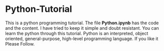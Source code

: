 # Python-Tutorial
This is a python programming tutorial. The file **Python.ipynb** has the code and the content. I have tried to keep it simple and doubt resistant. You can learn the python through this tutorial. 
Python is an interpreted, object oriented, general-purpose, high-level programming language.
If you like it Please Follow. 

